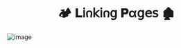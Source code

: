 <h1  align="center" > 🏕️ 𝐋𝗂𐓣𝗄𝗂𐓣𝗀 𝐏α𝗀𝖾𝗌  🏚️</h1>

![image](https://github.com/user-attachments/assets/62d1ac24-1ecb-4d95-bbad-c67c90fbe0ac)
